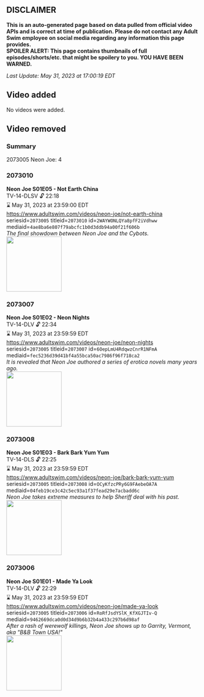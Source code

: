 ## DISCLAIMER
**This is an auto-generated page based on data pulled from official video APIs and is correct at time of publication. Please do not contact any Adult Swim employee on social media regarding any information this page provides.**  
**SPOILER ALERT: This page contains thumbnails of full episodes/shorts/etc. that might be spoilery to you. YOU HAVE BEEN WARNED.**  

_Last Update: May 31, 2023 at 17:00:19 EDT_
## Video added
No videos were added.  
## Video removed
### Summary
2073005 Neon Joe: 4  
### 2073010
**Neon Joe S01E05 - Not Earth China**  
TV-14-DLSV 🔓 22:18  
⌛ May 31, 2023 at 23:59:00 EDT  
https://www.adultswim.com/videos/neon-joe/not-earth-china  
seriesid=`2073005` titleid=`2073010` id=`2WAYWONLQYa8pfF2iVdhww` mediaid=`4ae8ba6e807f79abcfc1b0d3ddb94a00f21f606b`  
_The final showdown between Neon Joe and the Cybots._  
<a href="https://media.cdn.adultswim.com/uploads/20200312/thumbnails/2_20312114648-neonjoe_105_dup-20151005.jpg"><img src="https://media.cdn.adultswim.com/uploads/20200312/thumbnails/2_20312114648-neonjoe_105_dup-20151005.jpg" height="144px" /></a>
### 2073007
**Neon Joe S01E02 - Neon Nights**  
TV-14-DLV 🔓 22:34  
⌛ May 31, 2023 at 23:59:59 EDT  
https://www.adultswim.com/videos/neon-joe/neon-nights  
seriesid=`2073005` titleid=`2073007` id=`6OepLmU4RdqwzCnrR1NFmA` mediaid=`fec5236d39d41bf4a55bca50ac7986f96f718ca2`  
_It is revealed that Neon Joe authored a series of erotica novels many years ago._  
<a href="https://media.cdn.adultswim.com/uploads/20200312/thumbnails/2_203121144261-neonjoe_102_dup-20150929.jpg"><img src="https://media.cdn.adultswim.com/uploads/20200312/thumbnails/2_203121144261-neonjoe_102_dup-20150929.jpg" height="144px" /></a>
### 2073008
**Neon Joe S01E03 - Bark Bark Yum Yum**  
TV-14-DLS 🔓 22:25  
⌛ May 31, 2023 at 23:59:59 EDT  
https://www.adultswim.com/videos/neon-joe/bark-bark-yum-yum  
seriesid=`2073005` titleid=`2073008` id=`OCyKfzcPRy6G9FAebeOA7A` mediaid=`04feb19ce3c42c5ec93a1f37fead29e7acbadd6c`  
_Neon Joe takes extreme measures to help Sheriff deal with his past._  
<a href="https://media.cdn.adultswim.com/uploads/20200312/thumbnails/2_203121144448-neonjoe_103_dup-20150930.jpg"><img src="https://media.cdn.adultswim.com/uploads/20200312/thumbnails/2_203121144448-neonjoe_103_dup-20150930.jpg" height="144px" /></a>
### 2073006
**Neon Joe S01E01 - Made Ya Look**  
TV-14-DLV 🔓 22:29  
⌛ May 31, 2023 at 23:59:59 EDT  
https://www.adultswim.com/videos/neon-joe/made-ya-look  
seriesid=`2073005` titleid=`2073006` id=`RoRfJsdYSlK_KfXGJTIv-Q` mediaid=`9462669dca0d0d34d9b6b32b4a433c297b6d98af`  
_After a rash of werewolf killings, Neon Joe shows up to Garrity, Vermont, aka "B&B Town USA!"_  
<a href="https://media.cdn.adultswim.com/uploads/20200312/thumbnails/2_203121130302-neonjoe_101_dup-20150929.jpg"><img src="https://media.cdn.adultswim.com/uploads/20200312/thumbnails/2_203121130302-neonjoe_101_dup-20150929.jpg" height="144px" /></a>
